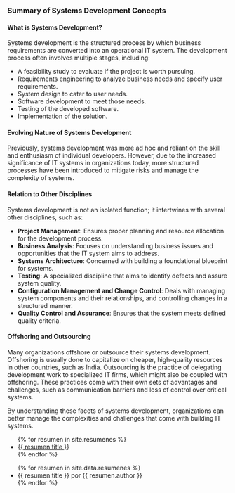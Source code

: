 ### Summary of Systems Development Concepts

#### What is Systems Development?

Systems development is the structured process by which business requirements are converted into an operational IT system. The development process often involves multiple stages, including:

- A feasibility study to evaluate if the project is worth pursuing.
- Requirements engineering to analyze business needs and specify user requirements.
- System design to cater to user needs.
- Software development to meet those needs.
- Testing of the developed software.
- Implementation of the solution.

#### Evolving Nature of Systems Development

Previously, systems development was more ad hoc and reliant on the skill and enthusiasm of individual developers. However, due to the increased significance of IT systems in organizations today, more structured processes have been introduced to mitigate risks and manage the complexity of systems.

#### Relation to Other Disciplines

Systems development is not an isolated function; it intertwines with several other disciplines, such as:

- **Project Management**: Ensures proper planning and resource allocation for the development process.
- **Business Analysis**: Focuses on understanding business issues and opportunities that the IT system aims to address.
- **Systems Architecture**: Concerned with building a foundational blueprint for systems.
- **Testing**: A specialized discipline that aims to identify defects and assure system quality.
- **Configuration Management and Change Control**: Deals with managing system components and their relationships, and controlling changes in a structured manner.
- **Quality Control and Assurance**: Ensures that the system meets defined quality criteria.

#### Offshoring and Outsourcing

Many organizations offshore or outsource their systems development. Offshoring is usually done to capitalize on cheaper, high-quality resources in other countries, such as India. Outsourcing is the practice of delegating development work to specialized IT firms, which might also be coupled with offshoring. These practices come with their own sets of advantages and challenges, such as communication barriers and loss of control over critical systems.

By understanding these facets of systems development, organizations can better manage the complexities and challenges that come with building IT systems. 

<ul>
{% for resumen in site.resumenes %}
  <li>
    <a href="{{ resumen.url }}">{{ resumen.title }}</a>
  </li>
{% endfor %}
</ul>

<ul>
{% for resumen in site.data.resumenes %}
  <li>
    {{ resumen.title }} por {{ resumen.author }}
  </li>
{% endfor %}
</ul>


